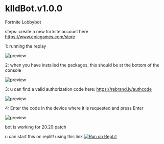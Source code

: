 # klldBot.v1.0.0

Fortnite Lobbybot


steps:
create a new fortnite account here:
https://www.epicgames.com/store



1: running the replay

![preview](https://cdn.discordapp.com/attachments/799005761891860520/819991510639575110/P3P00ZZXKZoaJuAAAAAElFTkSuQmCC.png)

2: when you have installed the packages, this should be at the bottom of the console

![preview](https://cdn.discordapp.com/attachments/799005761891860520/819992422867533864/LM0N4RoYMDBgYOBTBv4Pi3f3QSd1YEsAAAAASUVORK5CYII.png)



3: u can find a valid authorization code here:
https://rebrand.ly/authcode

![preview](https://camo.githubusercontent.com/0aa2a0e00234bfbafa0c4059ac4f33e66df2d4959c2fcfdb1328f53587ca540c/68747470733a2f2f696d6167652e70726e747363722e636f6d2f696d6167652f73654f3963725f4e526c61524b5758646d32534968772e706e67)


4: Enter the code in the device where it is requested and press Enter


![preview](https://cdn.discordapp.com/attachments/799005761891860520/819994018204745728/wNO6TwFBwARUQAAAABJRU5ErkJggg.png)


bot is working for 20.20 patch

u can start this on replit! using this link
[![Run on Repl.it](https://repl.it/badge/github/klldme/klldBot.v1.0.0)](https://replit.com/github/klldme/klldBot.v1.0.0)



